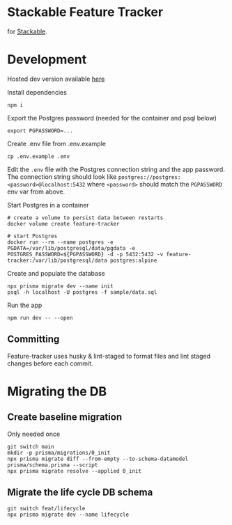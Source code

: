 # Stackable Feature Tracker

for [Stackable](https://github.com/stackabletech).

# Development

Hosted dev version available [here](stackablefeaturetracker.netlify.app)

Install dependencies

```
npm i
```

Export the Postgres password (needed for the container and psql below)

```
export PGPASSWORD=...
```

Create .env file from .env.example

```
cp .env.example .env
```

Edit the `.env` file with the Postgres connection string and the app password. The connection string should look like `postgres://postgres:<password>@localhost:5432` where `<password>` should match the `PGPASSWORD` env var from above.

Start Postgres in a container

```
# create a volume to persist data between restarts
docker volume create feature-tracker

# start Postgres
docker run --rm --name postgres -e PGDATA=/var/lib/postgresql/data/pgdata -e POSTGRES_PASSWORD=${PGPASSWORD} -d -p 5432:5432 -v feature-tracker:/var/lib/postgresql/data postgres:alpine
```

Create and populate the database

```
npx prisma migrate dev --name init
psql -h localhost -U postgres -f sample/data.sql
```

Run the app

```
npm run dev -- --open
```

## Committing

Feature-tracker uses husky & lint-staged to format files and lint staged changes before each commit.

# Migrating the DB

## Create baseline migration

Only needed once

```
git switch main
mkdir -p prisma/migrations/0_init
npx prisma migrate diff --from-empty --to-schema-datamodel prisma/schema.prisma --script
npx prisma migrate resolve --applied 0_init
```

## Migrate the life cycle DB schema

```
git switch feat/lifecycle
npx prisma migrate dev --name lifecycle
```
